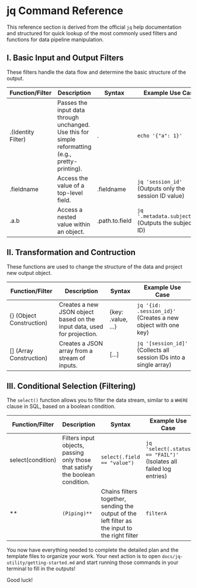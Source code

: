 
# jq Command Reference

This reference section is derived from the official `jq` help documentation and structured for quick lookup of the most commonly used filters and functions for data pipeline manipulation.

## I. Basic Input and Output Filters

These filters handle the data flow and determine the basic structure of the output.

| **Function/Filter**    | **Description**                                                                                        | **Syntax**         | **Example Use Case**                                      |
| ---------------------- | ------------------------------------------------------------------------------------------------------ | ------------------ | --------------------------------------------------------- |
| .(Identity Filter)     | Passes the input data through unchanged. Use this for simple reformatting (e.g., pretty-printing).     | .                  | `echo '{"a": 1}'`                                         |
| .fieldname             | Access the value of a top-level field.                                                                 | .fieldname         | `jq 'session_id'` (Outputs only the session ID value)     |
| .a.b                   | Access a nested value within an object.                                                                | .path.to.field     | `jq '.metadata.subject_id'` (Outputs the subject ID)      |

## II. Transformation and Contruction

These functions are used to change the structure of the data and project new output object.

| **Function/Filter**                 | **Description**                                                             | **Syntax**         | **Example Use Case**                                                   |
| ----------------------------------- | --------------------------------------------------------------------------- | ------------------ | ---------------------------------------------------------------------- |
| {} (Object Construction)            | Creates a new JSON object based on the input data, used for projection.     | {key: .value, ...} | `jq '{id: .session_id}'` (Creates a new object with one key)           |
| [] (Array Construction)             | Creates a JSON array from a stream of inputs.                                   | [...]              | `jq '[session_id]'` (Collects all session IDs into a single array)     |

## III. Conditional Selection (Filtering)

The `select()` function allows you to filter the data stream, similar to a `WHERE` clause in SQL, based on a boolean condition.

| **Function/Filter** | **Description**                                                               | **Syntax**                                                                                      | **Example Use Case**                                               |
| --------------------| ----------------------------------------------------------------------------- | ----------------------------------------------------------------------------------------------- | ---------------------------------------------------------------------- |
| select(condition)   | Filters input objects, passing only those that satisfy the boolean condition. | `select(.field == "value")`                                                                     | `jq 'select(.status == "FAIL")'` (Isolates all failed log entries) |
| **                  | `(Piping)**`                                                                  | Chains filters together, sending the output of the left filter as the input to the right filter | `filterA`                                                            |

You now have everything needed to complete the detailed plan and the template files to organize your work. Your next action is to open `docs/jq-utility/getting-started.md` and start running those commands in your terminal to fill in the outputs!

Good luck!
